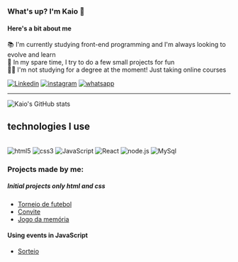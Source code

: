 ### What's up? I'm Kaio 👋
 
 #### Here's a bit about me
 📚 I'm currently studying front-end programming and I'm always looking to evolve and learn
 <br>
 👾 In my spare time, I try to do a few small projects for fun
 <br>
 🧑‍🎓 I'm not studying for a degree at the moment! Just taking online courses



[![Linkedin](https://img.shields.io/badge/LinkedIn-0077B5?style=for-the-badge&logo=linkedin&logoColor=white)](https://www.linkedin.com/in/kaiosilvaa/)
[![instagram](https://img.shields.io/badge/Instagram-E4405F?style=for-the-badge&logo=instagram&logoColor=indigo)](https://www.instagram.com/silva._kaiio/)
[![whatsapp](https://img.shields.io/badge/WhatsApp-25D366?style=for-the-badge&logo=whatsapp&logoColor=white)](https://wa.me/qr/PVJYPBLPALJJN1)
***

![Kaio's GitHub stats](https://github-readme-stats.vercel.app/api?username=OkaioSilva&show_icons=true&theme=cobalt)

## technologies I use

<div style="display: inline_block"><br>
    <img src = "https://img.shields.io/badge/HTML5-E34F26?style=for-the-badge&logo=html5&logoColor=white" alt = "html5">
    <img src = "https://img.shields.io/badge/CSS3-1572B6?style=for-the-badge&logo=css3&logoColor=white" alt = "css3">
    <img src = "https://img.shields.io/badge/JavaScript-F7DF1E?style=for-the-badge&logo=javascript&logoColor=black" alt = "JavaScript">
    <img src = "https://img.shields.io/badge/React-20232A?style=for-the-badge&logo=react&logoColor=61DAFB" alt = "React">
    <img src = "https://img.shields.io/badge/Node.js-43853D?style=for-the-badge&logo=node.js&logoColor=white" alt = "node.js">
    <img src = "https://img.shields.io/badge/MySQL-005C84?style=for-the-badge&logo=mysql&logoColor=white" alt = "MySql">

</div>


### Projects made by me:

##### Initial projects only html and css

- [Torneio de futebol](https://okaiosilva.github.io/Torneio/)
- [Convite](https://okaiosilva.github.io/pedido/)
- [Jogo da memória](https://okaiosilva.github.io/jogo-da-memoria/)

#### Using events in JavaScript
- [Sorteio](https://okaiosilva.github.io/sorteio_Sv/)
